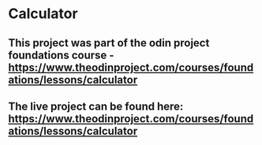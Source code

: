 # Calculator

## This project was part of the odin project foundations course - https://www.theodinproject.com/courses/foundations/lessons/calculator

## The live project can be found here: https://www.theodinproject.com/courses/foundations/lessons/calculator